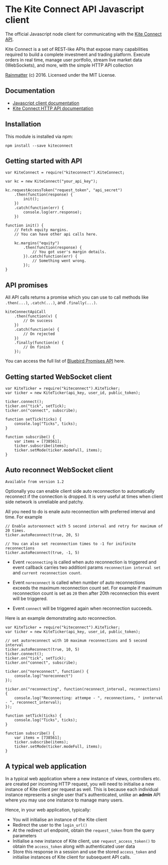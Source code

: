 # The Kite Connect API Javascript client
The official Javascript node client for communicating with the [Kite Connect API](https://kite.trade).

Kite Connect is a set of REST-like APIs that expose many capabilities required to build a complete investment and trading platform. Execute orders in real time, manage user portfolio, stream live market data (WebSockets), and more, with the simple HTTP API collection

[Rainmatter](http://rainmatter.com) (c) 2016. Licensed under the MIT License.

## Documentation
- [Javascript client documentation](https://kite.trade/docs/kiteconnectjs)
- [Kite Connect HTTP API documentation](https://kite.trade/docs/connect/v1)

Installation
------------
This module is installed via npm:

	npm install --save kiteconnect

Getting started with API
------------------------
	var KiteConnect = require("kiteconnect").KiteConnect;

	var kc = new KiteConnect("your_api_key");

	kc.requestAccessToken("request_token", "api_secret")
		.then(function(response) {
			init();
		})
		.catch(function(err) {
			console.log(err.response);
		})

	function init() {
		// Fetch equity margins.
		// You can have other api calls here.

		kc.margins("equity")
			.then(function(response) {
				// You got user's margin details.
			}).catch(function(err) {
				// Something went wrong.
			});
	}

API promises
-------------
All API calls returns a promise which you can use to call methods like `.then(...)`, `.catch(...)`, and `.finally(...)`.

	kiteConnectApiCall
		.then(function(v) {
		    // On success
		})
		.catch(function(e) {
			// On rejected
		})
		.finally(function(e) {
			// On finish
		});

You can access the full list of [Bluebird Promises API](https://github.com/petkaantonov/bluebird/blob/master/API.md) here.

Getting started WebSocket client
--------------------------------
	var KiteTicker = require("kiteconnect").KiteTicker;
	var ticker = new KiteTicker(api_key, user_id, public_token);

	ticker.connect();
	ticker.on("tick", setTick);
	ticker.on("connect", subscribe);

	function setTick(ticks) {
		console.log("Ticks", ticks);
	}

	function subscribe() {
		var items = [738561];
		ticker.subscribe(items);
		ticker.setMode(ticker.modeFull, items);
	}

Auto reconnect WebSocket client
-------------------------------
```
Available from version 1.2
```
Optionally you can enable client side auto reconnection to automatically reconnect if the connection is dropped.
It is very useful at times when client side network is unreliable and patchy.

All you need to do is enale auto reconnection with preferred interval and time. For example

	// Enable autoreonnect with 5 second interval and retry for maximum of 20 times.
	ticker.autoReconnect(true, 20, 5)

	// You can also set reconnection times to -1 for inifinite reconnections
	ticker.autoReconnect(true, -1, 5)

- Event `reconnecting` is called when auto reconnection is triggered and event callback carries two additionl params `reconnection interval set` and `current reconnection count`.

- Event `noreconnect` is called when number of auto reconnections exceeds the maximum reconnection count set. For example if maximum reconnection count is set as `20` then after 20th reconnection this event will be triggered.

- Event `connect` will be triggered again when reconnection succeeds.

Here is an example demonstrating auto reconnection.

	var KiteTicker = require("kiteconnect").KiteTicker;
	var ticker = new KiteTicker(api_key, user_id, public_token);

	// set autoreconnect with 10 maximum reconnections and 5 second interval
	ticker.autoReconnect(true, 10, 5)
	ticker.connect();
	ticker.on("tick", setTick);
	ticker.on("connect", subscribe);

	ticker.on("noreconnect", function() {
		console.log("noreconnect")
	});

	ticker.on("reconnecting", function(reconnect_interval, reconnections) {
		console.log("Reconnecting: attempe - ", reconnections, " innterval - ", reconnect_interval);
	});

	function setTick(ticks) {
		console.log("Ticks", ticks);
	}

	function subscribe() {
		var items = [738561];
		ticker.subscribe(items);
		ticker.setMode(ticker.modeFull, items);
	}

A typical web application
-------------------------
In a typical web application where a new instance of
views, controllers etc. are created per incoming HTTP
request, you will need to initialise a new instance of
Kite client per request as well. This is because each
individual instance represents a single user that's
authenticated, unlike an **admin** API where you may
use one instance to manage many users.

Hence, in your web application, typically:

- You will initialise an instance of the Kite client
- Redirect the user to the `login_url()`
- At the redirect url endpoint, obtain the
`request_token` from the query parameters
- Initialise a new instance of Kite client,
use `request_access_token()` to obtain the `access_token`
along with authenticated user data
- Store this response in a session and use the
stored `access_token` and initialise instances
of Kite client for subsequent API calls.
